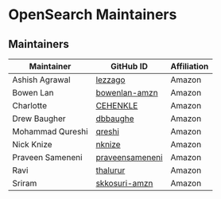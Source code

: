 # OpenSearch Maintainers

## Maintainers
| Maintainer | GitHub ID | Affiliation |
| --------------- | --------- | ----------- |
| Ashish Agrawal | [lezzago](https://github.com/lezzago) | Amazon |
| Bowen Lan | [bowenlan-amzn](https://github.com/bowenlan-amzn) | Amazon |
| Charlotte | [CEHENKLE](https://github.com/CEHENKLE) | Amazon |
| Drew Baugher | [dbbaughe](https://github.com/dbbaughe) | Amazon |
| Mohammad Qureshi | [qreshi](https://github.com/qreshi) | Amazon |
| Nick Knize | [nknize](https://github.com/nknize) | Amazon |
| Praveen Sameneni | [praveensameneni](https://github.com/praveensameneni) | Amazon |
| Ravi | [thalurur](https://github.com/thalurur) | Amazon |
| Sriram | [skkosuri-amzn](https://github.com/skkosuri-amzn) | Amazon |